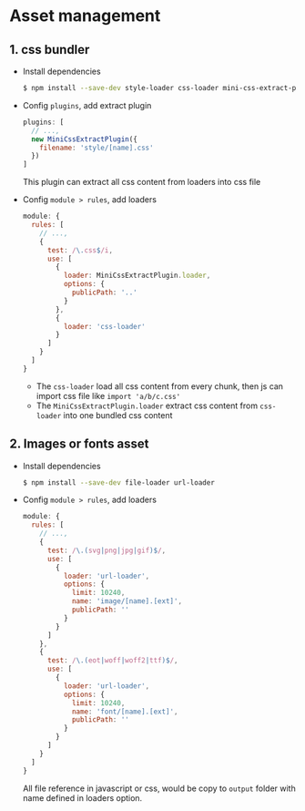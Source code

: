 # Asset management

## 1. css bundler

- Install dependencies

  ```bash
  $ npm install --save-dev style-loader css-loader mini-css-extract-plugin
  ```

- Config `plugins`, add extract plugin

  ```javascript
  plugins: [
    // ...,
    new MiniCssExtractPlugin({
      filename: 'style/[name].css'
    })
  ]
  ```

  This plugin can extract all css content from loaders into css file

- Config `module > rules`, add loaders

  ```javascript
  module: {
    rules: [
      // ...,
      {
        test: /\.css$/i,
        use: [
          {
            loader: MiniCssExtractPlugin.loader,
            options: {
              publicPath: '..'
            }
          },
          {
            loader: 'css-loader'
          }
        ]
      }
    ]
  }
  ```

  - The `css-loader` load all css content from every chunk, then js can import css file like `import 'a/b/c.css'`
  - The `MiniCssExtractPlugin.loader` extract css content from `css-loader` into one bundled css content

## 2. Images or fonts asset

- Install dependencies

  ```bash
  $ npm install --save-dev file-loader url-loader
  ```

- Config `module > rules`, add loaders

  ```javascript
  module: {
    rules: [
      // ...,
      {
        test: /\.(svg|png|jpg|gif)$/,
        use: [
          {
            loader: 'url-loader',
            options: {
              limit: 10240,
              name: 'image/[name].[ext]',
              publicPath: ''
            }
          }
        ]
      },
      {
        test: /\.(eot|woff|woff2|ttf)$/,
        use: [
          {
            loader: 'url-loader',
            options: {
              limit: 10240,
              name: 'font/[name].[ext]',
              publicPath: ''
            }
          }
        ]
      }
    ]
  }
  ```

  All file reference in javascript or css, would be copy to `output` folder with name defined in loaders option.
